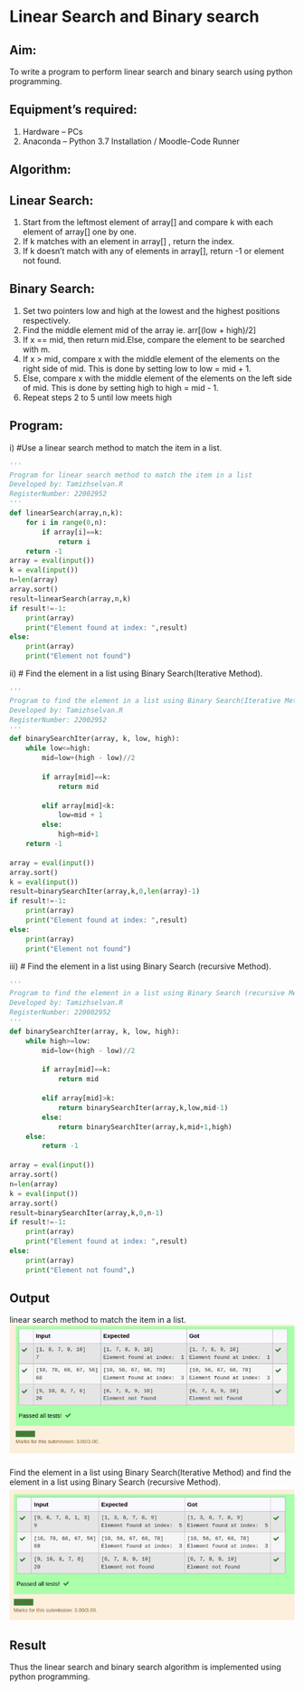 # Linear Search and Binary search
## Aim:
To write a program to perform linear search and binary search using python programming.
## Equipment’s required:
1.	Hardware – PCs
2.	Anaconda – Python 3.7 Installation / Moodle-Code Runner
## Algorithm:
## Linear Search:
1.	Start from the leftmost element of array[] and compare k with each element of array[] one by one.
2.	If k matches with an element in array[] , return the index.
3.	If k doesn’t match with any of elements in array[], return -1 or element not found.
## Binary Search:
1.	Set two pointers low and high at the lowest and the highest positions respectively.
2.	Find the middle element mid of the array ie. arr[(low + high)/2]
3.	If x == mid, then return mid.Else, compare the element to be searched with m.
4.	If x > mid, compare x with the middle element of the elements on the right side of mid. This is done by setting low to low = mid + 1.
5.	Else, compare x with the middle element of the elements on the left side of mid. This is done by setting high to high = mid - 1.
6.	Repeat steps 2 to 5 until low meets high
## Program:
i)	#Use a linear search method to match the item in a list.
```python
''' 
Program for linear search method to match the item in a list
Developed by: Tamizhselvan.R
RegisterNumber: 22002952
'''
def linearSearch(array,n,k):
    for i in range(0,n):
        if array[i]==k:
            return i
    return -1
array = eval(input())
k = eval(input())
n=len(array)
array.sort()
result=linearSearch(array,n,k)
if result!=-1:
    print(array)
    print("Element found at index: ",result)
else:
    print(array)
    print("Element not found")
```
ii)	# Find the element in a list using Binary Search(Iterative Method).
```python
''' 
Program to find the element in a list using Binary Search(Iterative Method)..
Developed by: Tamizhselvan.R
RegisterNumber: 22002952
'''
def binarySearchIter(array, k, low, high):
    while low<=high:
        mid=low+(high - low)//2
        
        if array[mid]==k:
            return mid
            
        elif array[mid]<k:
            low=mid + 1
        else:
            high=mid+1
    return -1
            
array = eval(input())
array.sort()
k = eval(input())
result=binarySearchIter(array,k,0,len(array)-1)
if result!=-1:
    print(array)
    print("Element found at index: ",result)
else:
    print(array)
    print("Element not found")
```
iii)	# Find the element in a list using Binary Search (recursive Method).
```python
''' 
Program to find the element in a list using Binary Search (recursive Method).
Developed by: Tamizhselvan.R
RegisterNumber: 220002952
'''
def binarySearchIter(array, k, low, high):
    while high>=low:
        mid=low+(high - low)//2
        
        if array[mid]==k:
            return mid
            
        elif array[mid]>k:
            return binarySearchIter(array,k,low,mid-1)
        else:
            return binarySearchIter(array,k,mid+1,high)
    else:
        return -1
            
array = eval(input())
array.sort()
n=len(array)
k = eval(input())
array.sort()
result=binarySearchIter(array,k,0,n-1)
if result!=-1:
    print(array)
    print("Element found at index: ",result)
else:
    print(array)
    print("Element not found",)
```
##  Output
linear search method to match the item in a list. 
![OUTPUT](./out1.png)

Find the element in a list using Binary Search(Iterative Method) and find the element in a list using Binary Search (recursive Method).
![OUTPUT](./out2.png)


## Result
Thus the linear search and binary search algorithm is implemented using python programming.